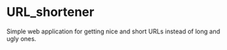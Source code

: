 URL_shortener
=============

Simple web application for getting nice and short URLs instead of long and ugly ones.
